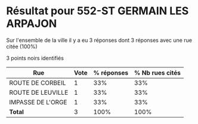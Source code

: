 # Résultat pour 552-ST GERMAIN LES ARPAJON

Sur l'ensemble de la ville il y a eu 3 réponses dont 3 réponses avec une rue citée (100%)

3 points noirs identifiés

| Rue | Vote | % réponses | % Nb rues cités|
|-----|------|------------|----------------|
| ROUTE DE CORBEIL | 1 | 33% | 33%|
| ROUTE DE LEUVILLE | 1 | 33% | 33%|
| IMPASSE DE L'ORGE | 1 | 33% | 33%|
| **Total** | 3 | 100% | 100%|
